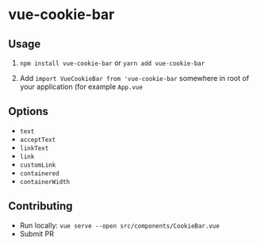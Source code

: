 # vue-cookie-bar

## Usage
1. `npm install vue-cookie-bar` or `yarn add vue-cookie-bar`
2. Add `import VueCookieBar from 'vue-cookie-bar` somewhere in root of your application (for example `App.vue`
	<template>
	  <div id="app">
		<img alt="Vue logo" src="./assets/logo.png" />
		<HelloWorld msg="Welcome to Your Vue.js App" />
		<cookie-bar />
	  </div>
	</template>
	
	<script>
	import HelloWorld from "./components/HelloWorld.vue";
	import CookieBar from "vue-cookie-bar";
	
	export default {
	  name: "App",
	  components: {
		HelloWorld,
		CookieBar
	  }
	};
	</script>

## Options
- `text`
- `acceptText`
- `linkText`
- `link`
- `customLink`
- `containered`
- `containerWidth`

## Contributing
- Run locally: `vue serve --open src/components/CookieBar.vue`
- Submit PR
